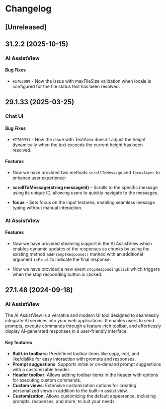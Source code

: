 # Changelog

## [Unreleased]

## 31.2.2 (2025-10-15)

### AI AssistView

#### Bug Fixes

- `#I762089` - Now the issue with maxFileSize validation when locale is configured for the file status text has been resolved.

## 29.1.33 (2025-03-25)

### Chat UI

#### Bug Fixes

- `#I700931` - Now the issue with TextArea doesn't adjust the height dynamically when the text exceeds the current height has been resolved.

#### Features

- Now we have provided two methods `scrollToMessage` and `focusAsync` to enhance user experience:

- **scrollToMessage(string messageId)** – Scrolls to the specific message using its unique ID, allowing users to quickly navigate to the messages.
- **focus** – Sets focus on the input textarea, enabling seamless message typing without manual interaction.

### AI AssistView

#### Features

- Now we have provided steaming support in the AI AssistView which enables dynamic updates of the responses as chunks by using the existing method `addPromptResponse()` method with an additional argument `isFinal` to indicate the final response.

- Now we have provided a new event `stopRespondingClick` which triggers when the stop responding button is clicked.

## 27.1.48 (2024-09-18)

### AI AssistView

The AI AssistView is a versatile and modern UI tool designed to seamlessly integrate AI services into your web applications. It enables users to send prompts, execute commands through a feature-rich toolbar, and effortlessly display AI-generated responses in a user-friendly interface.

#### Key features

- **Built-in toolbars**: Predefined toolbar items like copy, edit, and like/dislike for easy interaction with prompts and responses.
- **Prompt suggestions**: Supports initial or on-demand prompt suggestions with a customizable header.
- **Header toolbar**: Allows adding toolbar items in the header with options for executing custom commands.
- **Custom views**: Extensive customization options for creating personalized views in addition to the built-in assist view.
- **Customization**: Allows customizing the default appearance, including prompts, responses, and more, to suit your needs.